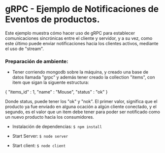 # gRPC - Ejemplo de Notificaciones de Eventos de productos.

Este ejemplo muestra cómo hacer uso de gRPC para establecer comunicaciones sincrónicas entre el cliente y servidor, y a su vez, como este último puede enviar notificaciones hacia los clientes activos, mediante el uso de "stream".

### Preparación de ambiente:

- Tener corriendo mongodb sobre la máquina, y creado una base de datos llamada "grpc" y además tener creado la collection "items", con item que sigan la siguente estructura:

{
    "items_id" : 1,
    "name" : "Mouse",
    "status" : "ok"
}

Donde status, puede tener los "ok" y "nok". El primer valor, significa que el producto ya fue enviado en alguna ocación a algún cliente conectado, y el segundo, es el valor que un item debe tener para poder ser notificado como un nuevo producto hacia los consumidores.

- Instalación de dependencias:
    ``$ npm install``

- Start Server:
    ``$ node server``

- Start client:
    ``$ node client``